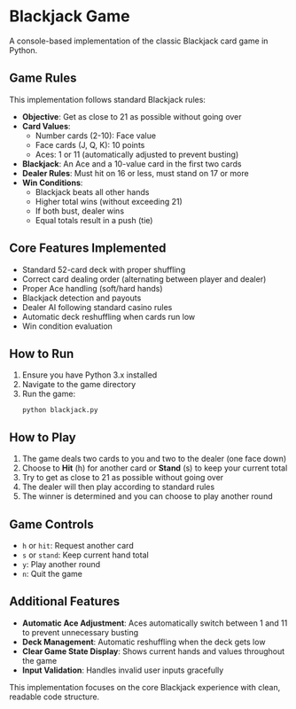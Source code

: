 # Blackjack Game

A console-based implementation of the classic Blackjack card game in Python.

## Game Rules

This implementation follows standard Blackjack rules:

- **Objective**: Get as close to 21 as possible without going over
- **Card Values**: 
  - Number cards (2-10): Face value
  - Face cards (J, Q, K): 10 points
  - Aces: 1 or 11 (automatically adjusted to prevent busting)
- **Blackjack**: An Ace and a 10-value card in the first two cards
- **Dealer Rules**: Must hit on 16 or less, must stand on 17 or more
- **Win Conditions**:
  - Blackjack beats all other hands
  - Higher total wins (without exceeding 21)
  - If both bust, dealer wins
  - Equal totals result in a push (tie)

## Core Features Implemented

- Standard 52-card deck with proper shuffling
- Correct card dealing order (alternating between player and dealer)
- Proper Ace handling (soft/hard hands)
- Blackjack detection and payouts
- Dealer AI following standard casino rules
- Automatic deck reshuffling when cards run low
- Win condition evaluation

## How to Run

1. Ensure you have Python 3.x installed
2. Navigate to the game directory
3. Run the game:
   ```
   python blackjack.py
   ```

## How to Play

1. The game deals two cards to you and two to the dealer (one face down)
2. Choose to **Hit** (h) for another card or **Stand** (s) to keep your current total
3. Try to get as close to 21 as possible without going over
4. The dealer will then play according to standard rules
5. The winner is determined and you can choose to play another round

## Game Controls

- `h` or `hit`: Request another card
- `s` or `stand`: Keep current hand total
- `y`: Play another round
- `n`: Quit the game

## Additional Features

- **Automatic Ace Adjustment**: Aces automatically switch between 1 and 11 to prevent unnecessary busting
- **Deck Management**: Automatic reshuffling when the deck gets low
- **Clear Game State Display**: Shows current hands and values throughout the game
- **Input Validation**: Handles invalid user inputs gracefully

This implementation focuses on the core Blackjack experience with clean, readable code structure.